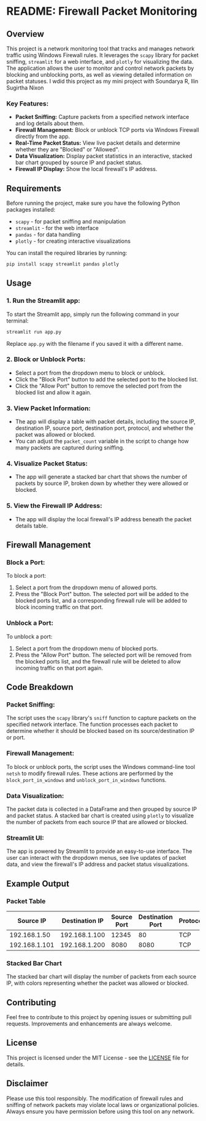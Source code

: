 # README: Firewall Packet Monitoring

## Overview

This project is a network monitoring tool that tracks and manages network traffic using Windows Firewall rules. It leverages the `scapy` library for packet sniffing, `streamlit` for a web interface, and `plotly` for visualizing the data. The application allows the user to monitor and control network packets by blocking and unblocking ports, as well as viewing detailed information on packet statuses. I wdid this project as my mini project with Soundarya R, Ilin Sugirtha Nixon

### Key Features:
- **Packet Sniffing:** Capture packets from a specified network interface and log details about them.
- **Firewall Management:** Block or unblock TCP ports via Windows Firewall directly from the app.
- **Real-Time Packet Status:** View live packet details and determine whether they are "Blocked" or "Allowed".
- **Data Visualization:** Display packet statistics in an interactive, stacked bar chart grouped by source IP and packet status.
- **Firewall IP Display:** Show the local firewall's IP address.

## Requirements
Before running the project, make sure you have the following Python packages installed:
- `scapy` - for packet sniffing and manipulation
- `streamlit` - for the web interface
- `pandas` - for data handling
- `plotly` - for creating interactive visualizations

You can install the required libraries by running:

```bash
pip install scapy streamlit pandas plotly
```

## Usage

### 1. **Run the Streamlit app:**

To start the Streamlit app, simply run the following command in your terminal:

```bash
streamlit run app.py
```

Replace `app.py` with the filename if you saved it with a different name.

### 2. **Block or Unblock Ports:**
- Select a port from the dropdown menu to block or unblock.
- Click the "Block Port" button to add the selected port to the blocked list.
- Click the "Allow Port" button to remove the selected port from the blocked list and allow it again.

### 3. **View Packet Information:**
- The app will display a table with packet details, including the source IP, destination IP, source port, destination port, protocol, and whether the packet was allowed or blocked.
- You can adjust the `packet_count` variable in the script to change how many packets are captured during sniffing.

### 4. **Visualize Packet Status:**
- The app will generate a stacked bar chart that shows the number of packets by source IP, broken down by whether they were allowed or blocked.

### 5. **View the Firewall IP Address:**
- The app will display the local firewall's IP address beneath the packet details table.

## Firewall Management

### **Block a Port:**
To block a port:
1. Select a port from the dropdown menu of allowed ports.
2. Press the "Block Port" button. The selected port will be added to the blocked ports list, and a corresponding firewall rule will be added to block incoming traffic on that port.

### **Unblock a Port:**
To unblock a port:
1. Select a port from the dropdown menu of blocked ports.
2. Press the "Allow Port" button. The selected port will be removed from the blocked ports list, and the firewall rule will be deleted to allow incoming traffic on that port again.

## Code Breakdown

### Packet Sniffing:
The script uses the `scapy` library's `sniff` function to capture packets on the specified network interface. The function processes each packet to determine whether it should be blocked based on its source/destination IP or port.

### Firewall Management:
To block or unblock ports, the script uses the Windows command-line tool `netsh` to modify firewall rules. These actions are performed by the `block_port_in_windows` and `unblock_port_in_windows` functions.

### Data Visualization:
The packet data is collected in a DataFrame and then grouped by source IP and packet status. A stacked bar chart is created using `plotly` to visualize the number of packets from each source IP that are allowed or blocked.

### Streamlit UI:
The app is powered by Streamlit to provide an easy-to-use interface. The user can interact with the dropdown menus, see live updates of packet data, and view the firewall's IP address and packet status visualizations.

## Example Output

### Packet Table
| Source IP        | Destination IP   | Source Port | Destination Port | Protocol | Status  |
|------------------|------------------|-------------|------------------|----------|---------|
| 192.168.1.50     | 192.168.1.100    | 12345       | 80               | TCP      | Blocked |
| 192.168.1.101    | 192.168.1.200    | 8080        | 8080             | TCP      | Allowed |

### Stacked Bar Chart
The stacked bar chart will display the number of packets from each source IP, with colors representing whether the packet was allowed or blocked.

## Contributing

Feel free to contribute to this project by opening issues or submitting pull requests. Improvements and enhancements are always welcome.

## License

This project is licensed under the MIT License - see the [LICENSE](LICENSE) file for details.

## Disclaimer

Please use this tool responsibly. The modification of firewall rules and sniffing of network packets may violate local laws or organizational policies. Always ensure you have permission before using this tool on any network.
